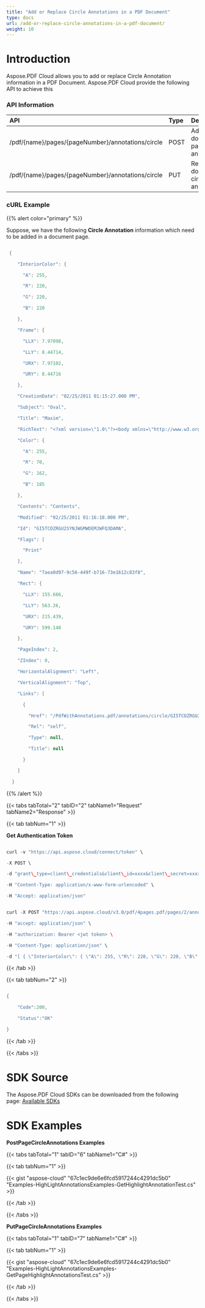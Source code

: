 ```yaml
---
title: "Add or Replace Circle Annotations in a PDF Document"
type: docs
url: /add-or-replace-circle-annotations-in-a-pdf-document/
weight: 10
---
```


# **Introduction**
Aspose.PDF Cloud allows you to add or replace Circle Annotation information in a PDF Document. Aspose.PDF Cloud provide the following API to achieve this
### **API Information**

|**API**|**Type**|**Description**|**Swagger Link**|
| :- | :- | :- | :- |
|/pdf/{name}/pages/{pageNumber}/annotations/circle|POST|Add document page circle annotations.|[PostPageCircleAnnotations](https://apireference.aspose.cloud/pdf/#/Annotations/PostPageCircleAnnotations)|
|/pdf/{name}/pages/{pageNumber}/annotations/circle|PUT|Replace document circle annotation|[PutCircleAnnotation](https://apireference.aspose.cloud/pdf/#/Annotations/PutLineAnnotation)|
### **cURL Example**
{{% alert color="primary" %}} 

Suppose, we have the following **Circle Annotation** information which need to be added in a document page.

```java

 {

    "InteriorColor": {

      "A": 255,

      "R": 220,

      "G": 220,

      "B": 220

    },

    "Frame": {

      "LLX": 7.97098,

      "LLY": 8.44714,

      "URX": 7.97102,

      "URY": 8.44716

    },

    "CreationDate": "02/25/2011 01:15:27.000 PM",

    "Subject": "Oval",

    "Title": "Maxim",

    "RichText": "<?xml version=\"1.0\"?><body xmlns=\"http://www.w3.org/1999/xhtml\" xmlns:xfa=\"http://www.xfa.org/schema/xfa-data/1.0/\" xfa:APIVersion=\"Acrobat:7.0.0\" xfa:spec=\"2.0.2\" ><p><span style=\"text-decoration:;font-size:10.0pt\">Contents</span></p></body>",

    "Color": {

      "A": 255,

      "R": 70,

      "G": 162,

      "B": 185

    },

    "Contents": "Contents",

    "Modified": "02/25/2011 01:16:18.000 PM",

    "Id": "GI5TCOZRGU2SYNJWGMWDEMJWFQ3DAMA",

    "Flags": [

      "Print"

    ],

    "Name": "7aea0d97-9c56-449f-b716-73e1612c83f8",

    "Rect": {

      "LLX": 155.666,

      "LLY": 563.26,

      "URX": 215.439,

      "URY": 599.148

    },

    "PageIndex": 2,

    "ZIndex": 0,

    "HorizontalAlignment": "Left",

    "VerticalAlignment": "Top",

    "Links": [

      {

        "Href": "/PdfWithAnnotations.pdf/annotations/circle/GI5TCOZRGU2SYNJWGMWDEMJWFQ3DAMA",

        "Rel": "self",

        "Type": null,

        "Title": null

      }

    ]

  }

```

{{% /alert %}} 

{{< tabs tabTotal="2" tabID="2" tabName1="Request" tabName2="Response" >}}

{{< tab tabNum="1" >}}

**Get Authentication Token**

```java

curl -v "https://api.aspose.cloud/connect/token" \

-X POST \

-d "grant\_type=client\_credentials&client\_id=xxxx&client\_secret=xxxx" \

-H "Content-Type: application/x-www-form-urlencoded" \

-H "Accept: application/json"

```

```java

curl -X POST "https://api.aspose.cloud/v3.0/pdf/4pages.pdf/pages/2/annotations/circle" \

-H "accept: application/json" \

-H "authorization: Bearer <jwt token> \

-H "Content-Type: application/json" \

-d "[ { \"InteriorColor\": { \"A\": 255, \"R\": 220, \"G\": 220, \"B\": 220 }, \"Frame\": { \"LLX\": 7.97098, \"LLY\": 8.44714, \"URX\": 7.97102, \"URY\": 8.44716 }, \"CreationDate\": \"02/25/2011 01:15:27.000 PM\", \"Subject\": \"Oval\", \"Title\": \"Maxim\", \"RichText\": \"<?xml version=\\\"1.0\\\"?><body xmlns=\\\"http://www.w3.org/1999/xhtml\\\" xmlns:xfa=\\\"http://www.xfa.org/schema/xfa-data/1.0/\\\" xfa:APIVersion=\\\"Acrobat:7.0.0\\\" xfa:spec=\\\"2.0.2\\\" ><p><span style=\\\"text-decoration:;font-size:10.0pt\\\">Contents</span></p></body>\", \"Color\": { \"A\": 255, \"R\": 70, \"G\": 162, \"B\": 185 }, \"Contents\": \"Contents\", \"Modified\": \"02/25/2011 01:16:18.000 PM\", \"Id\": \"GI5TCOZRGU2SYNJWGMWDEMJWFQ3DAMA\", \"Flags\": [ \"Print\" ], \"Name\": \"7aea0d97-9c56-449f-b716-73e1612c83f8\", \"Rect\": { \"LLX\": 155.666, \"LLY\": 563.26, \"URX\": 215.439, \"URY\": 599.148 }, \"PageIndex\": 2, \"ZIndex\": 0, \"HorizontalAlignment\": \"Left\", \"VerticalAlignment\": \"Top\", \"Links\": [ { \"Href\": \"/PdfWithAnnotations.pdf/annotations/circle/GI5TCOZRGU2SYNJWGMWDEMJWFQ3DAMA\", \"Rel\": \"self\", \"Type\": null, \"Title\": null } ] }]"

```

{{< /tab >}}

{{< tab tabNum="2" >}}

```java

{

	"Code":200,

   	"Status":"OK"

}

```

{{< /tab >}}

{{< /tabs >}}
# **SDK Source**
The Aspose.PDF Cloud SDKs can be downloaded from the following page: [Available SDKs](/available-sdks/)
# **SDK Examples**
**PostPageCircleAnnotations Examples**

{{< tabs tabTotal="1" tabID="6" tabName1="C#" >}}

{{< tab tabNum="1" >}}

{{< gist "aspose-cloud" "67c1ec9de6e6fcd5917244c4291dc5b0" "Examples-HighLightAnnotationsExamples-GetHighlightAnnotationTest.cs" >}}

{{< /tab >}}

{{< /tabs >}}

**PutPageCircleAnnotations Examples**

{{< tabs tabTotal="1" tabID="7" tabName1="C#" >}}

{{< tab tabNum="1" >}}

{{< gist "aspose-cloud" "67c1ec9de6e6fcd5917244c4291dc5b0" "Examples-HighLightAnnotationsExamples-GetPageHighlightAnnotationsTest.cs" >}}

{{< /tab >}}

{{< /tabs >}}




